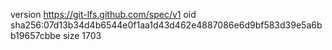 version https://git-lfs.github.com/spec/v1
oid sha256:07d13b34d4b6544e0f1aa1d43d462e4887086e6d9bf583d39e5a6bb19657cbbe
size 1703
